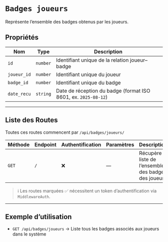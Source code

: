 # `Badges joueurs`

Représente l’ensemble des badges obtenus par les joueurs.

## Propriétés

| Nom         | Type     | Description                                                   |
|-------------|----------|---------------------------------------------------------------|
| `id`        | `number` | Identifiant unique de la relation joueur–badge            |
| `joueur_id` | `number` | Identifiant unique du joueur                                  |
| `badge_id`  | `number` | Identifiant unique du badge                                   |
| `date_recu` | `string` | Date de réception du badge (format ISO 8601, ex. `2025-08-12`) |

---

## Liste des Routes

Toutes ces routes commencent par `/api/badges/joueurs/`

| Méthode | Endpoint | Authentification | Paramètres | Description                                            |
|---------|----------|------------------|------------|--------------------------------------------------------|
| `GET`   | `/`      | ❌                | —          | Récupère la liste de l’ensemble des badges des joueurs |

> ℹ️ Les routes marquées ✅ nécessitent un token d’authentification via `MiddlewareAuth`.

---

## Exemple d’utilisation

- `GET /api/badges/joueurs` → Liste tous les badges associés aux joueurs dans le système
